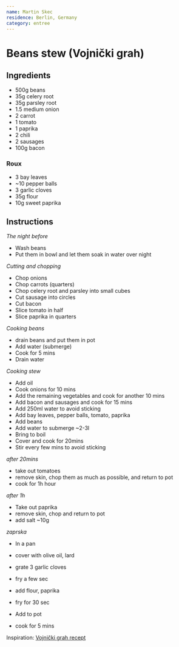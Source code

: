 ```yaml
---
name: Martin Skec
residence: Berlin, Germany
category: entree
---
```


# Beans stew (Vojnički grah)

## Ingredients 
* 500g beans
* 35g celery root
* 35g parsley root
* 1.5 medium onion
* 2 carrot
* 1 tomato
* 1 paprika
* 2 chili
* 2 sausages
* 100g bacon

### Roux
* 3 bay leaves
* ~10 pepper balls
* 3 garlic cloves
* 35g flour
* 10g sweet paprika

## Instructions
*The night before*
* Wash beans
* Put them in bowl and let them soak in water over night

*Cutting and chopping*
* Chop onions
* Chop carrots (quarters)
* Chop celery root and parsley into small cubes
* Cut sausage into circles
* Cut bacon 
* Slice tomato in half
* Slice paprika in quarters

*Cooking beans*
* drain beans and put them in pot
* Add water (submerge)
* Cook for 5 mins
* Drain water

*Cooking stew*
* Add oil
* Cook onions for 10 mins
* Add the remaining vegetables and cook for another 10 mins
* Add bacon and sausages and cook for 15 mins
* Add 250ml water to avoid sticking
* Add bay leaves, pepper balls, tomato, paprika
* Add beans
* Add water to submerge ~2-3l
* Bring to boil
* Cover and cook for 20mins
* Stir every few mins to avoid sticking 

*after 20mins*
* take out tomatoes
* remove skin, chop them as much as possible,  and return to pot
* cook for 1h hour

*after 1h*
* Take out paprika
* remove skin, chop and return to pot
* add salt ~10g

*zaprska*
* In a pan
* cover with olive oil, lard
* grate 3 garlic cloves
* fry a few sec
* add flour, paprika
* fry for 30 sec
* Add to pot

* cook for 5 mins

Inspiration: [Vojnički grah recept](https://sasina-kuhinja.com/videorecepti/vojnicki-grah-recept)